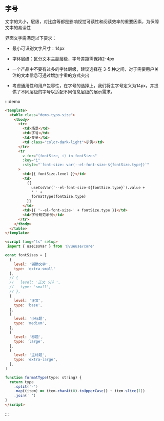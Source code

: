 ##  字号

文字的大小，层级，对比度等都是影响视觉可读性和阅读效率的重要因素，为保障文本的易读性

界面文字需满足以下要求：

- 最小可识别文字尺寸：14px

- 字体层级：区分文本主副层级，字号差距需保持2-4px

- 一个产品中不要有过多的字体层级，建议选择在 3-5 种之间，对于需要用户关注的文本信息可通过增加字重的方式突出

- 考虑通用性和用户包容性，在字号的选择上，我们将主字号定义为14px，并提供了不同层级的字号以适配不同信息层级的展示需求。


:::demo  

```html
<template>
  <table class="demo-typo-size">
    <tbody>
      <tr>
        <td>场景</td>
        <td>字号</td>
        <td>变量</td>
        <td class="color-dark-light">示例</td>
      </tr>
      <tr
        v-for="(fontSize, i) in fontSizes"
        :key="i"
        :style="`font-size: var(--el-font-size-${fontSize.type})`"
      >
        <td>{{ fontSize.level }}</td>
        <td>
          {{
            useCssVar(`--el-font-size-${fontSize.type}`).value +
            ' ' +
            formatType(fontSize.type)
          }}
        </td>
        <td>{{ '--el-font-size-' + fontSize.type }}</td>
        <td>字号规范示例</td>
      </tr>
    </tbody>
  </table>
</template>

<script lang="ts" setup>
 import { useCssVar } from '@vueuse/core'

const fontSizes = [
  {
    level: '辅助文字',
    type: 'extra-small'
  },
  // {
  //   level: '正文（小）',
  //   type: 'small',
  // },
  {
    level: '正文',
    type: 'base',
  },
  {
    level: '小标题',
    type: 'medium',
  },
  {
    level: '标题',
    type: 'large',
  },
  {
    level: '主标题',
    type: 'extra-large',
  },
]

function formatType(type: string) {
  return type
    .split('-')
    .map((item) => item.charAt(0).toUpperCase() + item.slice(1))
    .join(' ')
}
</script>
```
:::
